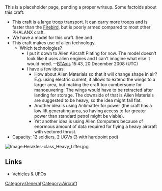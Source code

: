 This is a placeholder page, pending a proper writeup. Some factoids
about this craft:

- This craft is a large troop transport. It can carry more troops and is
  faster than the
  [Firebird](Aircraft/Firebird-class_Dropship "wikilink"), but is poorly
  armed compared to most other PHALANX craft.
- We have a model for this craft. See and
- This craft makes use of alien technology.
  - Which technologies?
    - I put it down to Alien Aircraft Plating for now. The model doesn't
      look like it uses alien engines and I can't imagine what else it
      would need. --[BTAxis](User:BTAxis "wikilink") 15:43, 20 December
      2008 (UTC)
    - I have a few ideas:
      - How about Alien Materials so that it will change shape in air?
        E.g. using electric current, it allows to extend the wings to a
        larger area, but making the craft too cumbersome for
        manoeuvering. The wings would have to be retracted after landing
        for storage. The downside of that is Alien Materials are
        suggested to be heavy, so the idea might fall flat.
      - Another idea is using Antimatter for power (the craft has a low
        lift generating area, so having access to far greater power than
        standard petrol might be viable).
      - Yet another idea is using Alien Computers because of enormous
        amount of data required for flying a heavy aircraft with
        vectored thrust.
- Capacity: 12 soldiers, 2 UGVs (3 with hardpoint pod)

![Image:Herakles-class_Heavy_Lifter.jpg](Herakles-class_Heavy_Lifter.jpg "Image:Herakles-class_Heavy_Lifter.jpg")

## Links

- [Vehicles & UFOs](Vehicles_&_UFOs "wikilink")

[Category:General](Category:General "wikilink")
[Category:Aircraft](Category:Aircraft "wikilink")